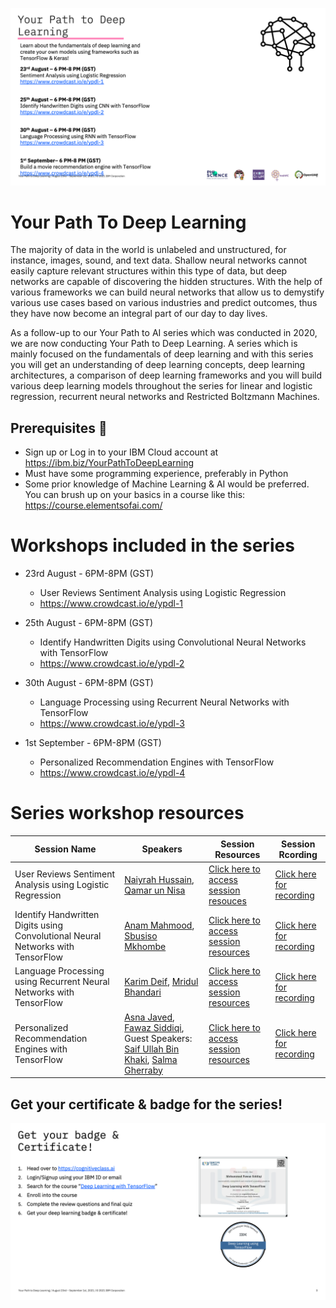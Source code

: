 ![YPDL-Banner](https://github.com/IBMDeveloperMEA/YPDL-SentimentAnalysis-LR/raw/main/images/slide_images/Slide1.png?raw=true)

# Your Path To Deep Learning

The majority of data in the world is unlabeled and unstructured, for instance, images, sound, and text data. Shallow neural networks cannot easily capture relevant structures within this type of data, but deep networks are capable of discovering the hidden structures. With the help of various frameworks we can build neural networks that allow us to demystify various use cases based on various industries and predict outcomes, thus they have now become an integral part of our day to day lives. 

As a follow-up to our Your Path to AI series which was conducted in 2020, we are now conducting Your Path to Deep Learning. A series which is mainly focused on the fundamentals of deep learning and with this series you will get an understanding of deep learning concepts, deep learning architectures, a comparison of deep learning frameworks and you will build various deep learning models throughout the series for linear and logistic regression, recurrent neural networks and Restricted Boltzmann Machines.

## Prerequisites 🎈
- Sign up or Log in to your IBM Cloud account at https://ibm.biz/YourPathToDeepLearning
- Must have some programming experience, preferably in Python
- Some prior knowledge of Machine Learning &amp; AI would be preferred. You can brush up on your basics in a course like this: https://course.elementsofai.com/

# Workshops included in the series

- 23rd August - 6PM-8PM (GST)
    -  User Reviews Sentiment Analysis using Logistic Regression
    - https://www.crowdcast.io/e/ypdl-1

- 25th August - 6PM-8PM (GST) 
    -  Identify Handwritten Digits using Convolutional Neural Networks with TensorFlow
    - https://www.crowdcast.io/e/ypdl-2

- 30th August - 6PM-8PM (GST) 
    -  Language Processing using Recurrent Neural Networks with TensorFlow
    - https://www.crowdcast.io/e/ypdl-3

- 1st September - 6PM-8PM (GST)
    -  Personalized Recommendation Engines with TensorFlow
    - https://www.crowdcast.io/e/ypdl-4

# Series workshop resources 

|Session Name|Speakers|Session Resources|Session Rcording|
|----|----|----|----|
|User Reviews Sentiment Analysis using Logistic Regression|[Naiyrah Hussain](https://developer.ibm.com/profiles/naiyarah.hussain1/), [Qamar un Nisa](https://developer.ibm.com/profiles/qamar.n/)|[Click here to access session resouces](https://github.com/IBMDeveloperMEA/YPDL-SentimentAnalysis-LR)|[Click here for recording](https://www.crowdcast.io/e/ypdl-1)|
|Identify Handwritten Digits using Convolutional Neural Networks with TensorFlow|[Anam Mahmood](https://developer.ibm.com/profiles/anam.mahmood/), [Sbusiso Mkhombe](https://developer.ibm.com/profiles/sbusiso.mkhombe/)|[Click here to access session resources](https://github.com/IBMDeveloperMEA/YPDL-Identify-Handwritten-Digits-using-CNN-with-TensorFlow)|[Click here for recording](https://www.crowdcast.io/e/ypdl-2)|
|Language Processing using Recurrent Neural Networks with TensorFlow|[Karim Deif](https://developer.ibm.com/profiles/karim.deif1/), [Mridul Bhandari](https://developer.ibm.com/profiles/mridul.bhandari/)|[Click here to access session resources](https://github.com/IBMDeveloperMEA/YPDL-Recurrent-Neural-Networks-using-TensorFlow-Keras)|[Click here for recording](https://www.crowdcast.io/e/ypdl-3)|
|Personalized Recommendation Engines with TensorFlow|[Asna Javed](https://developer.ibm.com/profiles/asna.javed1/), [Fawaz Siddiqi](https://developer.ibm.com/profiles/mohammad.fawaz.siddiqi/), Guest Speakers: [Saif Ullah Bin Khaki](https://www.linkedin.com/in/saif-ullah-bin-khaki-57ba45170/), [Salma Gherraby](https://www.linkedin.com/in/salmagherraby/)|[Click here to access session resources](https://github.com/IBMDeveloperMEA/YPDL-Build-a-movie-recommendation-engine-with-TensorFlow)|[Click here for recording](https://www.crowdcast.io/e/ypdl-4)|

## Get your certificate & badge for the series!
![YPDL-Banner-2](https://github.com/IBMDeveloperMEA/YPDL-SentimentAnalysis-LR/blob/main/images/slide_images/Slide3.png?raw=true)
